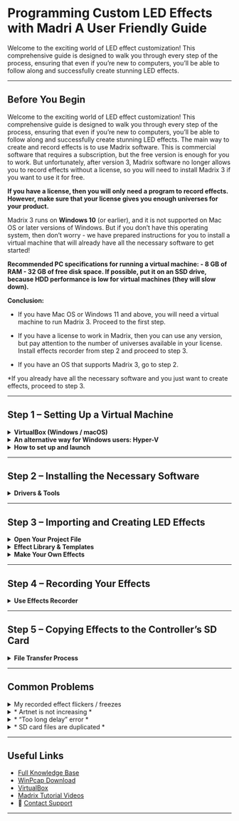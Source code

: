 # Programming Custom LED Effects with Madri A User Friendly Guide
Welcome to the exciting world of LED effect customization! This comprehensive guide is designed to walk you through every step of the process, ensuring that even if you’re new to computers, you’ll be able to follow along and successfully create stunning LED effects.

---

## Before You Begin

Welcome to the exciting world of LED effect customization! This comprehensive guide is designed to walk you through every step of the process, ensuring that even if you’re new to computers, you’ll be able to follow along and successfully create stunning LED effects.
The main way to create and record effects is to use Madrix software. This is commercial software that requires a subscription, but the free version is enough for you to work. But unfortunately, after version 3, Madrix software no longer allows you to record effects without a license, so you will need to install Madrix 3 if you want to use it for free.


**If you have a license, then you will only need a program to record effects. However, make sure that your license gives you enough universes for your product.**

Madrix 3 runs on **Windows 10** (or earlier), and it is not supported on Mac OS or later versions of Windows. But if you don’t have this operating system, then don’t worry - we have prepared instructions for you to install a virtual machine that will already have all the necessary software to get started!

**Recommended PC specifications for running a virtual machine: - 8 GB of RAM - 32 GB of free disk space. If possible, put it on an SSD drive, because HDD performance is low for virtual machines (they will slow down).**

**Conclusion:**

* If you have Mac OS or Windows 11 and above, you will need a virtual machine to run Madrix 3. Proceed to the first step.

* If you have a license to work in Madrix, then you can use any version, but pay attention to the number of universes available in your license. Install effects recorder from step 2 and proceed to step 3.

* If you have an OS that supports Madrix 3, go to step 2.

*If you already have all the necessary software and you just want to create effects, proceed to step 3.

---

##  Step 1 – Setting Up a Virtual Machine 

<details>
<summary><strong>VirtualBox (Windows / macOS)</strong></summary>

**We have a prepared Windows 10 image for you and we recommend using it. If desired, you can build the virtual machine image that you want to use yourself, but do this only if you already know how to work with virtual machines.**

If you are a Windows user, then we have 2 options for you to install a virtual machine: 1) Using a third-party VirtualBox 2) Using the built-in Hyper-V
The difference is that Hyper-V is a virtualization system built into Windows, which works better than VirtualBox in this case. Therefore, we recommend this method, but it may seem more complicated to you. However, if you encounter any problems with it, then you can always return to the VirtualBox option.
If you are a **macOS** user, then only the method using VirtualBox is suitable for you.

**Important: the virtual machine may lag a lot when it is first started. In this case, after logging into the user’s account, let Windows work for a while so that it makes all the necessary changes. This can take from 20-30 minutes to 1-2 hours, depending on the performance of your system. Most often, slowdowns are caused by installing the system on the HDD. If possible, install the virtual machines on an SSD drive.**

**1. Installing VirtualBox**

Download [VirtualBox](https://www.virtualbox.org/wiki/Downloads) from the official website and install it on your PC. 

![unnamed](images/1.png)

**2. Creating a virtual machine**

> The user’s password is “etereshop”

Steps:
1. Download the Windows.ova file (this is an archived virtual machine image)
2. Launch VirtualBox, click Import
3. Select the downloaded file Windows.ova
4. Select the appropriate settings and wait for the import to complete
   
We also have a video tutorial on installing and configuring this virtual machine.
[![Watch the tutorial on YouTube](https://img.youtube.com/vi/iJGeNG-NsPo/hqdefault.jpg)](https://youtu.be/iJGeNG-NsPo)

</details>

<details>
<summary><strong> An alternative way for Windows users: Hyper-V</strong></summary>

** Enabling the Hyper-V component**
   
Hyper-V is a built-in component of Windows, i.e. you do not need to install any software to run a virtual machine, but you may need the Internet so that Windows can get the necessary files. To enable this component, you need to do the following: 
1. Search for Turn Windows features on or off
2. Check the Hyper-V component
3. Click OK, wait for the changes to be made and restart the computer

![unnamed](images/2.png)

If you **do not see the Hyper-V** component in the list (most likely you are a Windows Home distribution user), then you can install it using a special file: hyperv.bat To do this, follow these steps: 1. Download the file 2. Run it as an administrator: select the file, right-click, select run as an administrator. 3. Wait for the installation to finish. 4. At the end, you will be prompted to restart your computer, you can type “y” or “n” **without quotes** and press enter. However, a reboot is necessary in any case to make changes.

After this step, the **Hyper-V** Manager application will appear on your system - with it you will be able to manage your virtual machines.

**Creating a virtual machine**

1. Download the [Madrix.vmcz](https://drive.google.com/file/d/1Oc9T0QdLcCz-ylFizRLqyfM9VQiR-m5G/view?pli=1) file (this is an archived virtual machine image)
2. Double-click on the downloaded file
3. Click “Import Virtual Machine”
4. Wait for the import to finish (It may take some time.)
5. You can run your virtual machine

![unnamed](images/3.png)

</details>

<details>
<summary><strong>How to set up and launch</strong></summary>

**How to set up**

First, you can change the installation paths of virtual machines if you have several disks and you do not want to install a virtual machine on the system disk (this is the default path). To do this, do the following:

1. Open Hyper-V Manager
2. Right-click on the name of your computer:

![unnamed](images/4.png)

3. Select a location for storing virtual machine disks (you don’t need to change the other paths)

![unnamed](images/5.png)

> Warning! Check the presence of this check mark in the Hyper-V Manager settings 

![unnamed](images/6.png)

After importing the virtual machine, it will appear in the central window of the **Hyper-V** Manager program. To open this list, left-click on the name of your computer in the list on the left. The settings of the virtual machine are opened by right-clicking on it and clicking on the Settings item.

![unnamed](images/7.png)

> You can change the settings of a virtual machine only when it is turned off

On the **Memory ta**b, you can configure the amount of RAM available for the virtual machine:

![unnamed](images/8.png)

On the **Processor tab**, you can configure the number of available processor cores for a virtual machine

![unnamed](images/9.png)

Check that the **Enable checkpoints** checkbox is disabled:

![unnamed](images/10.png)

**How to launch**

Virtual machines start working in the background at startup. You can connect and disconnect to them, they will still continue to work. You can see the status of the virtual machine at the bottom of the application when you click on it:

![unnamed](images/11.png)

After the launch:

![unnamed](images/12.png)

Therefore, you can start a virtual machine by clicking on it and selecting **Start**. Then you can right-click and select **Connect** - you will connect to the VM. If you close the window, you can connect to the machine again by clicking **Connect**. To stop a virtual machine, you can click Shutdown in the Start menu of the virtual Windows or by clicking on the virtual machine and selecting **Stop**.

When connecting to a VM, you will see the enhanced mode settings window. With this mode, the virtual machine can interact with your PC. Click **Show Options**:

![unnamed](images/13.png)

Select the **Local Resources tab**, expand the **Drives list**, and select which of your disks you want to connect to the VM. You can also select a USB flash drive if it is currently connected to a PC. Or you can choose the Drives that i plug in later option. The selected disks will appear in the explorer in the virtual machine. This way you can download the recorded effects directly to your computer/USB.

![unnamed](images/14.png)

![unnamed](images/15.png)

> Before clicking the Connect button, you can return to the Display tab and select Save my settings for future connections to this virtual machine

![unnamed](images/17.png)

Now you can click the **Connect** button and start working in your virtual machine!

**Possible problems**
 1. If you have a small amount of RAM (8 GB or less), reduce the value of RAM available to the virtual machine (set 3072 or 2048). Just keep in mind that this will lead to a decrease in the performance of the virtual machine.
 2. If you encounter an error at startup about a lack of RAM, close background applications and/or reduce the available amount of RAM for the virtual machine.
 3. Virtual machines are resource-demanding, so it is not recommended to run them together with other “heavy” programs (browsers, various editors, etc.). 

If you have installed our virtual machine, then congratulations - you can already start creating effects! Proceed to the third step
   
</details>

---

##  Step 2 – Installing the Necessary Software 

<details>
<summary><strong>Drivers & Tools</strong></summary>


 [Video Tutorial](https://www.youtube.com/watch?v=dO-x0v_YKjU)

</details>

---

##  Step 3 – Importing and Creating LED Effects 

<details>
<summary><strong>Open Your Project File</strong></summary>


<!-- IMAGE PLACEHOLDER: Madrix project screen -->

</details>

<details>
<summary><strong>Effect Library & Templates</strong></summary>

* [Download the Library](https://drive.google.com/open?id=1n6zfrZB7e-kuGIrPIW2Oox5tQg4fkwhc)  
* [Watch tutorial](https://www.youtube.com/watch?v=fwkRx998_QM)  

</details>

<details>
<summary><strong>Make Your Own Effects</strong></summary>

* Create visuals using Madrix  
* Add **text** to effects → [Video](https://www.youtube.com/watch?v=D7ihn3LcXHc)  
* Experiment with **3D effects** → [Video](https://www.youtube.com/watch?v=fwkRx998_QM)

> ⚠️ Always close Madrix fully before loading a new project to avoid bugs.

</details>

---

##  Step 4 – Recording Your Effects 

<details>
<summary><strong>Use Effects Recorder</strong></summary>

1. Run `VS_PcapSniffer.exe`  
2. Select correct network adapter  
3. Click **Start Recording**  
4. If Artnet = 0, stop and try a different device

🎥 [Recording Tutorial](https://www.youtube.com/watch?v=ZZECUX7TrQk)

<!-- IMAGE PLACEHOLDER: Recorder UI and Artnet rising -->

> ⚠️ Trial version records only ~1 minute (due to blackout protection)

</details>

---

##  Step 5 – Copying Effects to the Controller’s SD Card 

<details>
<summary><strong>File Transfer Process</strong></summary>

* Power off product and remove SD card  
* Copy `.txt` effects to SD  
  - Format: `S1.txt`, `S5_logo.txt`, etc.  
  - Keep `config.txt` present  
* Reinsert card → Power on

📁 Folder can also contain backups or notes (ignored by controller)

<!-- IMAGE PLACEHOLDER: SD card structure -->

</details>

---

##  Common Problems 

<details>
<summary> My recorded effect flickers / freezes </summary>

✅ Reinstall **correct version** of WinPcap  
🔁 See [Step 2](#step-2--installing-the-necessary-software)

</details>

<details>
<summary>* Artnet is not increasing *</summary>

🛠️ Go to `Madrix → Preferences → Device Manager → ArtNet`  
☑️ Enable ArtNet output

</details>

<details>
<summary>* “Too long delay” error *</summary>

📶 Happens with **Wi-Fi** connections  
🔌 Use a **wired** Ethernet cable instead

</details>

<details>
<summary>* SD card files are duplicated *</summary>

⚠️ Always power down device **before** removing the SD card to avoid corruption.

</details>

---

##  Useful Links 

* [Full Knowledge Base](https://etereshop.zohodesk.com/portal/en/kb/articles/programming-of-led-effects-via-madrix)  
* [WinPcap Download](https://www.winpcap.org/install/default.htm)  
* [VirtualBox](https://www.virtualbox.org/wiki/Downloads)  
* [Madrix Tutorial Videos](https://www.youtube.com/@etereshop)  
* 📩 [Contact Support](mailto:sales@etereshop.com)

---

